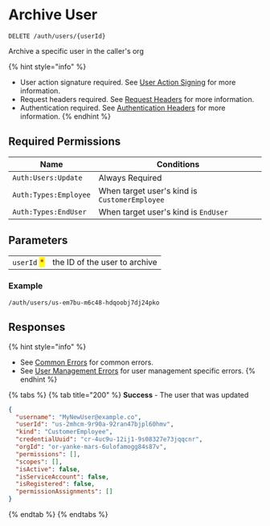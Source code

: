 # Archive User

`DELETE /auth/users/{userId}`

Archive a specific user in the caller's org

{% hint style="info" %}
* User action signature required. See [User Action Signing](../user-action-signing/) for more information.
* Request headers required. See [Request Headers](../../../advanced-topics/authentication/request-headers.md) for more information.
* Authentication required. See [Authentication Headers](../../../advanced-topics/authentication/request-headers.md#authentication-headers) for more information.
{% endhint %}

## Required Permissions <a href="#permissions" id="permissions"></a>

| Name                  | Conditions                                    |
| --------------------- | --------------------------------------------- |
| `Auth:Users:Update`   | Always Required                               |
| `Auth:Types:Employee` | When target user's kind is `CustomerEmployee` |
| `Auth:Types:EndUser`  | When target user's kind is `EndUser`          |

## Parameters

|                                             |                               |
| ------------------------------------------- | ----------------------------- |
| `userId` <mark style="color:red;">\*</mark> | the ID of the user to archive |

### Example

```
/auth/users/us-em7bu-m6c48-hdqoobj7dj24pko
```

## Responses

{% hint style="info" %}
* See [Common Errors](../../errors.md#common-errors) for common errors.
* See [User Management Errors](../../errors.md#user-management-errors) for user management specific errors.
{% endhint %}

{% tabs %}
{% tab title="200" %}
**Success** - The user that was updated

```json
{
  "username": "MyNewUser@example.co",
  "userId": "us-2mhcm-9r90a-92ran47bjpl60hmv",
  "kind": "CustomerEmployee",
  "credentialUuid": "cr-4uc9u-12ij1-9s08327e73jqqcnr",
  "orgId": "or-yanke-mars-6ulofamogg84s87v",
  "permissions": [],
  "scopes": [],
  "isActive": false,
  "isServiceAccount": false,
  "isRegistered": false,
  "permissionAssignments": []
}
```
{% endtab %}
{% endtabs %}
